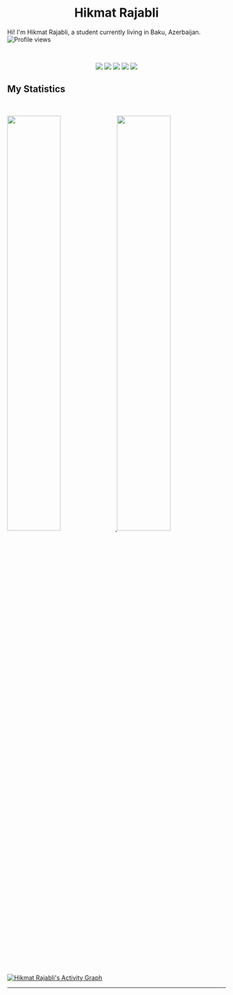 <h1 align="center">
  <b>Hikmat Rajabli</b>
</h1>

Hi! I'm Hikmat Rajabli, a student currently living in Baku, Azerbaijan. ![Profile views](https://gpvc.arturio.dev/iamrajabli) 

<br>

<p>
<div align="center">
  <img src="https://img.shields.io/badge/HTML5-E34F26?style=for-the-badge&logo=html5&logoColor=white">
  <img src="https://img.shields.io/badge/CSS3-1572B6?style=for-the-badge&logo=css3&logoColor=white">
  <img src="https://img.shields.io/badge/JavaScript-F7DF1E?style=for-the-badge&logo=javascript&logoColor=black">
  <img src="https://img.shields.io/badge/Java-ED8B00?style=for-the-badge&logo=java&logoColor=white">
  <img src="https://img.shields.io/badge/PHP-777BB4?style=for-the-badge&logo=php&logoColor=white">
</div>
</p>



## My Statistics

<br/>
<p align="left">
  <a href="https://github.com/iamrajabli/">
  <img width="49.5%" src="https://github-readme-stats.vercel.app/api?username=iamrajabli&show_icons=true&theme=gruvbox&hide_border=true" />
    <img width="49.5%" src="https://github-readme-streak-stats.herokuapp.com/?user=iamrajabli&theme=gruvbox&hide_border=true" />
  </a>
</p>
<br>

[![Hikmat Rajabli's Activity Graph](https://activity-graph.herokuapp.com/graph?username=iamrajabli&custom_title=Hikmat%20Rajabli's%20Contribution%20Graph&theme=gruvbox&bg_color=282828&hide_border=true&line=d1a01f&point=c58545)](https://github.com/iamrajabli/)

------
